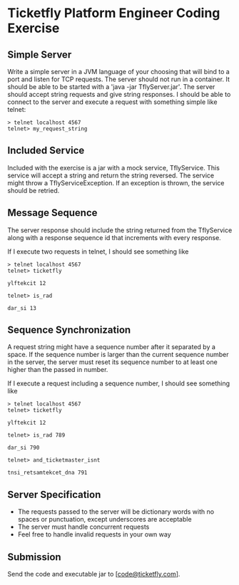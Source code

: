Ticketfly Platform Engineer Coding Exercise
===========================================

## Simple Server

Write a simple server in a JVM language of your choosing that will bind to a port and listen for TCP requests. 
The server should not run in a container. It should be able to be started with a 'java -jar TflyServer.jar'. The 
server should accept string requests and give string responses. I should be able to connect to the server and 
execute a request with something simple like telnet:

    > telnet localhost 4567
    telnet> my_request_string
  
## Included Service

Included with the exercise is a jar with a mock service, TflyService. This service will accept a string
and return the string reversed. The service might throw a TflyServiceException. If an exception is
thrown, the service should be retried.

## Message Sequence

The server response should include the string returned from the TflyService along with a response
sequence id that increments with every response.

If I execute two requests in telnet, I should see something like

    > telnet localhost 4567
    telnet> ticketfly

    ylftekcit 12
     
    telnet> is_rad
    
    dar_si 13

## Sequence Synchronization

A request string might have a sequence number after it separated by a space. If the sequence number is
larger than the current sequence number in the server, the server must reset its sequence number to at
least one higher than the passed in number.

If I execute a request including a sequence number, I should see something like

    > telnet localhost 4567
    telnet> ticketfly

    ylftekcit 12

    telnet> is_rad 789

    dar_si 790

    telnet> and_ticketmaster_isnt
    
    tnsi_retsamtekcet_dna 791

## Server Specification

  + The requests passed to the server will be dictionary words with no spaces or punctuation, except underscores are acceptable
  + The server must handle concurrent requests
  + Feel free to handle invalid requests in your own way

## Submission

Send the code and executable jar to [code@ticketfly.com].


